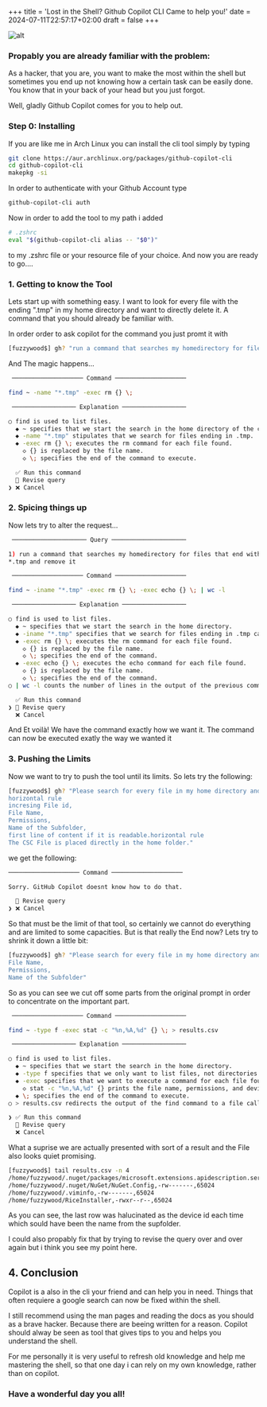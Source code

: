 +++
title = 'Lost in the Shell? Github Copilot CLI Came to help you!'
date = 2024-07-11T22:57:17+02:00
draft = false
+++

![alt](/images/lostintheshell/shell.jpg)
### Propably you are already familiar with the problem:


As a hacker, that you are, you want to make the most within the shell but sometimes you end up not knowing how a certain task can be easily done. You know that in your back of your head but you just forgot.

Well, gladly Github Copilot comes for you to help out.

### Step 0: Installing

If you are like me in Arch Linux you can install the cli tool simply by typing

```bash
git clone https://aur.archlinux.org/packages/github-copilot-cli
cd github-copilot-cli
makepkg -si
```

In order to authenticate with your Github Account type

```bash
github-copilot-cli auth
```

Now in order to add the tool to my path i added 
```bash
# .zshrc
eval "$(github-copilot-cli alias -- "$0")"
```
to my .zshrc file or your resource file of your choice. And now you are ready to go....

### 1. Getting to know the Tool

Lets start up with something easy. I want to look for every file with the ending ".tmp" in my home directory and want to directly delete it. A command that you should already be familiar with. 

In order order to ask copilot for the command you just promt it with

```bash
[fuzzywood$] gh? "run a command that searches my homedirectory for files that end with *.tmp and remove it"

```
And The magic happens...

```bash
 ──────────────────── Command ────────────────────

find ~ -name "*.tmp" -exec rm {} \;

 ────────────────── Explanation ──────────────────

○ find is used to list files.
  ◆ ~ specifies that we start the search in the home directory of the current user.
  ◆ -name "*.tmp" stipulates that we search for files ending in .tmp.
  ◆ -exec rm {} \; executes the rm command for each file found.
    ◇ {} is replaced by the file name.
    ◇ \; specifies the end of the command to execute.

  ✅ Run this command
  📝 Revise query
❯ ❌ Cancel
```

### 2. Spicing things up
Now lets try to alter the request...

```bash
 ───────────────────── Query ─────────────────────

1) run a command that searches my homedirectory for files that end with2) the letters can be lowercase as well as uppercase also count the files that where
*.tmp and remove it                                                    deleted and print it out

 ──────────────────── Command ────────────────────

find ~ -iname "*.tmp" -exec rm {} \; -exec echo {} \; | wc -l

 ────────────────── Explanation ──────────────────

○ find is used to list files.
  ◆ ~ specifies that we start the search in the home directory.
  ◆ -iname "*.tmp" specifies that we search for files ending in .tmp case-insensitively.
  ◆ -exec rm {} \; executes the rm command for each file found.
    ◇ {} is replaced by the file name.
    ◇ \; specifies the end of the command.
  ◆ -exec echo {} \; executes the echo command for each file found.
    ◇ {} is replaced by the file name.
    ◇ \; specifies the end of the command.
○ | wc -l counts the number of lines in the output of the previous command.

  ✅ Run this command
❯ 📝 Revise query
  ❌ Cancel
```
And Et voilà! We have the command exactly how we want it. The command can now be executed exatly the way we wanted it

### 3. Pushing the Limits

Now we want to try to push the tool until its limits. So lets try the following:

```bash
[fuzzywood$] gh? "Please search for every file in my home directory and output the results in a csv sheet with the following rows:
horizontal rule
incresing File id,
File Name,
Permissions,
Name of the Subfolder, 
first line of content if it is readable.horizontal rule
The CSC File is placed directly in the home folder."
```
we get the following:
```bash
──────────────────── Command ────────────────────

Sorry. GitHub Copilot doesnt know how to do that.

  📝 Revise query
❯ ❌ Cancel
```
So that must be the limit of that tool, so certainly we cannot do everything and are limited to some capacities. But is that really the End now? Lets try to shrink it down a little bit:


```bash
[fuzzywood$] gh? "Please search for every file in my home directory and output the results in a csv sheetcalled "results.csv" with the following rows:
File Name,
Permissions,
Name of the Subfolder"
```

So as you can see we cut off some parts from the original prompt in order to concentrate on the important part.

```bash
 ──────────────────── Command ────────────────────

find ~ -type f -exec stat -c "%n,%A,%d" {} \; > results.csv

 ────────────────── Explanation ──────────────────

○ find is used to list files.
  ◆ ~ specifies that we start the search in the home directory.
  ◆ -type f specifies that we only want to list files, not directories.
  ◆ -exec specifies that we want to execute a command for each file found.
    ◇ stat -c "%n,%A,%d" {} prints the file name, permissions, and device number.
  ◆ \; specifies the end of the command to execute.
○ > results.csv redirects the output of the find command to a file called results.csv.

❯ ✅ Run this command
  📝 Revise query
  ❌ Cancel
```
What a suprise we are actually presented with sort of a result and the File also looks quiet promising.

```bash
[fuzzywood$] tail results.csv -n 4 
/home/fuzzywood/.nuget/packages/microsoft.extensions.apidescription.server/6.0.5/tools/dotnet-getdocument.deps.json,-rwxr--r--,65024
/home/fuzzywood/.nuget/NuGet/NuGet.Config,-rw-------,65024
/home/fuzzywood/.viminfo,-rw-------,65024
/home/fuzzywood/RiceInstaller,-rwxr--r--,65024
```
As you can see, the last row was halucinated as the device id each time which sould have been the name from the supfolder.

I could also propably fix that by trying to revise the query over and over again but i think you see my point here.

## 4. Conclusion
Copilot is a also in the cli your friend and can help you in need. Things that often requiere a google search can now be fixed within the shell.

I still recommend using the man pages and reading the docs as you should as a brave hacker. Because there are beeing written for a reason. Copilot should alway be seen as tool that gives tips to you and helps you understand the shell.

For me personally it is very useful to refresh old knowledge and help me mastering the shell, so that one day i can rely on my own knowledge, rather than on copilot.

### Have a wonderful day you all!

